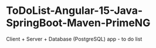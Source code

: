 # ToDoList-Angular-15-Java-SpringBoot-Maven-PrimeNG
Client + Server + Database (PostgreSQL) app - to do list
